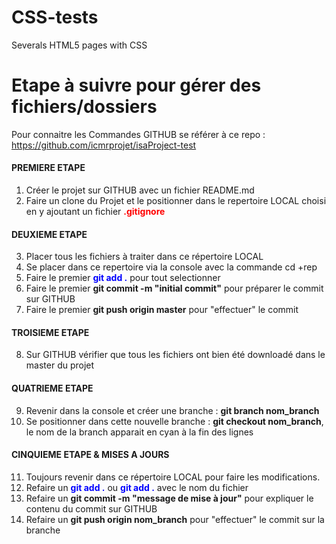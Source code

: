 # CSS-tests
Severals HTML5 pages with CSS

# Etape à suivre pour gérer des fichiers/dossiers
Pour connaitre les Commandes GITHUB se référer à ce repo : https://github.com/icmrprojet/isaProject-test 

#### PREMIERE ETAPE
1. Créer le projet sur GITHUB avec un fichier README.md
2. Faire un clone du Projet et le positionner dans le repertoire LOCAL choisi en y ajoutant un fichier <b style="color:red">.gitignore</b>

#### DEUXIEME ETAPE
3. Placer tous les fichiers à traiter dans ce répertoire LOCAL
4. Se placer dans ce repertoire via la console avec la commande cd +rep
5. Faire le premier <b style="color:blue">git add .</b> pour tout selectionner
6. Faire le premier <b>git commit -m "initial commit"</b> pour préparer le commit sur GITHUB
7. Faire le premier <b>git push origin master</b> pour "effectuer" le commit

#### TROISIEME ETAPE
8. Sur GITHUB vérifier que tous les fichiers ont bien été downloadé dans le master du projet

#### QUATRIEME ETAPE
9. Revenir dans la console et créer une branche : <b>git branch nom_branch</b>
10. Se positionner dans cette nouvelle branche : <b>git checkout nom_branch</b>, le nom de la branch apparait en cyan à la fin des lignes

#### CINQUIEME ETAPE & MISES A JOURS
11. Toujours revenir dans ce répertoire LOCAL pour faire les modifications.
12. Refaire un <b style="color:blue">git add .</b> ou <b style="color:blue">git add .</b> avec le nom du fichier
13. Refaire un <b>git commit -m "message de mise à jour"</b> pour expliquer le contenu du commit sur GITHUB
14. Refaire un <b>git push origin nom_branch</b> pour "effectuer" le commit sur la branche
